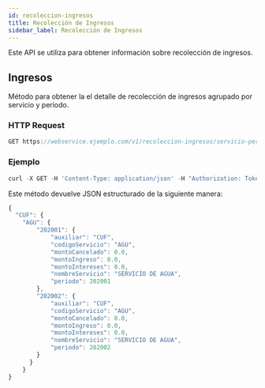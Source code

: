 ```yaml
---
id: recoleccion-ingresos
title: Recolección de Ingresos
sidebar_label: Recolección de Ingresos
---
```


Este API se utiliza para obtener información sobre recolección de ingresos.

## Ingresos

Método para obtener la el detalle de recolección de ingresos agrupado por servicio y periodo.

### HTTP Request

```javascript
GET https://webservice.ejemplo.com/v1/recoleccion-ingresos/servicio-periodo
```

### Ejemplo

```javascript
curl -X GET -H 'Content-Type: application/json' -H "Authorization: Token RyNrhel3gtc92+4/Ml0RjbXTsJU=" "https://webservice.ejemplo.com/v1/recoleccion-ingresos/servicio-periodo?fechaInicio=01/01/2020&fechaFinal=01/10/2020"
```

Este método devuelve JSON estructurado de la siguiente manera:

```javascript
{
  "CUF": {
    "AGU": {
        "202001": {
            "auxiliar": "CUF",
            "codigoServicio": "AGU",
            "montoCancelado": 0.0,
            "montoIngreso": 0.0,
            "montoIntereses": 0.0,
            "nombreServicio": "SERVICIO DE AGUA",
            "periodo": 202001
        },
        "202002": {
            "auxiliar": "CUF",
            "codigoServicio": "AGU",
            "montoCancelado": 0.0,
            "montoIngreso": 0.0,
            "montoIntereses": 0.0,
            "nombreServicio": "SERVICIO DE AGUA",
            "periodo": 202002
        }
      }
    }
}
```
